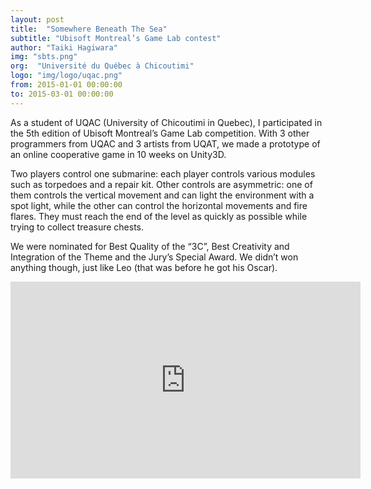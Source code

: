 ```yaml
---
layout: post
title:  "Somewhere Beneath The Sea"
subtitle: "Ubisoft Montreal’s Game Lab contest"
author: "Taiki Hagiwara"
img: "sbts.png"
org:  "Université du Québec à Chicoutimi"
logo: "img/logo/uqac.png"
from: 2015-01-01 00:00:00
to: 2015-03-01 00:00:00
---
```


As a student of UQAC (University of Chicoutimi in Quebec), I participated in the 5th edition of Ubisoft Montreal’s Game Lab competition. With 3 other programmers from UQAC and 3 artists from UQAT, we made a prototype of an online cooperative game in 10 weeks on Unity3D.

Two players control one submarine: each player controls various modules such as torpedoes and a repair kit. Other controls are asymmetric: one of them controls the vertical movement and can light the environment with a spot light, while the other can control the horizontal movements and fire flares. They must reach the end of the level as quickly as possible while trying to collect treasure chests.

We were nominated for Best Quality of the “3C”, Best Creativity and Integration of the Theme and the Jury’s Special Award. We didn’t won anything though, just like Leo (that was before he got his Oscar).

<iframe width="560" height="315" src="https://www.youtube.com/embed/dTQYSAxqSac" frameborder="0" allowfullscreen></iframe>
